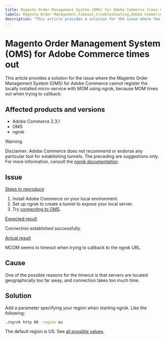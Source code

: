 ```yaml
---
title: Magento Order Management System (OMS) for Adobe Commerce times out
labels: Magento Order Management,timeout,troubleshooting,Adobe Commerce,OMS,ngrok,cloud infrastructure,on-premises
description: "This article provides a solution for the issue where the Magento Order Management System (OMS) for Adobe Commerce cannot register the locally installed micro-service with MOM using ngrok, because MOM times out when trying to callback."
---
```


# Magento Order Management System (OMS) for Adobe Commerce times out

This article provides a solution for the issue where the Magento Order Management System (OMS) for Adobe Commerce cannot register the locally installed micro-service with MOM using ngrok, because MOM times out when trying to callback.

## Affected products and versions

* Adobe Commerce 2.3.1
* OMS
* ngrok

>[!WARNING]
>
>Disclaimer: Adobe Commerce does not recommend or endorse any particular tool for establishing tunnels. The preceding are suggestions only. For more information, consult the [ngrok documentation](https://ngrok.com/docs).

## Issue

 <u>Steps to reproduce</u>

1. Install Adobe Commerce on your local environment.
1. Set up ngrok to create a tunnel to expose your local server.
1. Try [connecting to OMS](https://omsdocs.magento.com/en/integration/connector/setup-tutorial/).

 <u>Expected result</u>

Connection established successfully.

 <u>Actual result</u>

MCOM seems to timeout when trying to callback to the ngrok URL.

## Cause

One of the possible reasons for the timeout is that servers are located geographically too far away, and connection takes too much time.

## Solution

Add a parameter specifying your region when starting ngrok. Like the following:

```bash
./ngrok http 80 -region eu
```

The default region is US. See [all possible values](https://ngrok.com/docs#config_region). 

